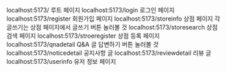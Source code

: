 localhost:5173/        루트 페이지
localhost:5173/login  로그인 페이지
localhost:5173/register  회원가입 페이지
localhost:5173/storeinfo  상점 페이지
각 글쓰기는 상점 페이지에서 글쓰기 버튼 눌러볼 것
localhost:5173/storesearch  상점 검색 페이지
localhost:5173/stroeregister  상점 등록 페이지
localhost:5173/qnadetail      Q&A 글
답변하기 버튼 눌러볼 것
localhost:5173/noticedetail    공지사항 글
localhost:5173/reviewdetail    리뷰 글
localhost:5173/userinfo        유저 정보 페이지
